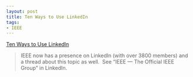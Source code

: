 ```yaml
---
layout: post
title: Ten Ways to Use LinkedIn
tags:
- IEEE
---
```

[Ten Ways to Use LinkedIn][1]

> IEEE now has a presence on LinkedIn (with over 3800 members) and a thread
about this topic as well.  See &#8220;IEEE &#8212; The Official IEEE
Group&#8221; in LinkedIn.

[1]: http://blog.linkedin.com/2007/07/25/ten-ways-to-use/

